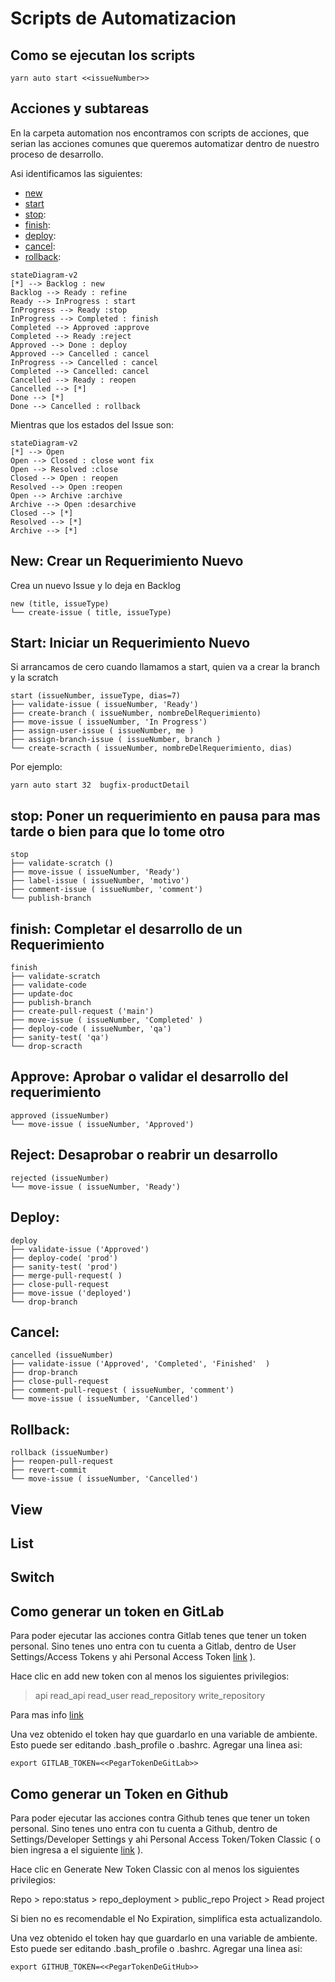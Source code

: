 # Scripts de Automatizacion

## Como se ejecutan los scripts


````
yarn auto start <<issueNumber>>
````

## Acciones y subtareas

En la carpeta automation nos encontramos con scripts de acciones, que serian las acciones comunes que queremos automatizar dentro de nuestro proceso de desarrollo.

Asi identificamos las siguientes:

* [new](#new-crear-un-requerimiento-nuevo)
* [start](#start-iniciar-un-requerimiento-nuevo)
* [stop](#stop-poner-un-requerimiento-en-pausa-para-mas-tarde-o-bien-para-que-lo-tome-otro): 
* [finish](#finish-al-terminar-el-desarrollo-de-un-requerimiento):
* [deploy](#deploy):
* [cancel](#cancel):
* [rollback](#rollback):


````mermaid 
stateDiagram-v2 
[*] --> Backlog : new
Backlog --> Ready : refine
Ready --> InProgress : start
InProgress --> Ready :stop
InProgress --> Completed : finish
Completed --> Approved :approve
Completed --> Ready :reject
Approved --> Done : deploy
Approved --> Cancelled : cancel
InProgress --> Cancelled : cancel
Completed --> Cancelled: cancel
Cancelled --> Ready : reopen
Cancelled --> [*]
Done --> [*]
Done --> Cancelled : rollback
````

Mientras que los estados del Issue son:

````mermaid 
stateDiagram-v2 
[*] --> Open
Open --> Closed : close wont fix
Open --> Resolved :close
Closed --> Open : reopen
Resolved --> Open :reopen
Open --> Archive :archive
Archive --> Open :desarchive
Closed --> [*]
Resolved --> [*]
Archive --> [*]
````

## New: Crear un Requerimiento Nuevo
Crea un nuevo Issue y lo deja en Backlog

````
new (title, issueType)
└── create-issue ( title, issueType)
````


## Start: Iniciar un Requerimiento Nuevo

Si arrancamos de cero cuando llamamos a start, quien va a crear la branch y la scratch

````
start (issueNumber, issueType, dias=7)
├── validate-issue ( issueNumber, 'Ready')
├── create-branch ( issueNumber, nombreDelRequerimiento)
├── move-issue ( issueNumber, 'In Progress')
├── assign-user-issue ( issueNumber, me )
├── assign-branch-issue ( issueNumber, branch )
└── create-scracth ( issueNumber, nombreDelRequerimiento, dias)
````

Por ejemplo:

````
yarn auto start 32  bugfix-productDetail
````
## stop: Poner un requerimiento en pausa para mas tarde o bien para que lo tome otro

````
stop
├── validate-scratch ()
├── move-issue ( issueNumber, 'Ready')
├── label-issue ( issueNumber, 'motivo')
├── comment-issue ( issueNumber, 'comment')
└── publish-branch
````


## finish: Completar el desarrollo de un Requerimiento

````
finish
├── validate-scratch 
├── validate-code
├── update-doc
├── publish-branch
├── create-pull-request ('main')
├── move-issue ( issueNumber, 'Completed' )
├── deploy-code ( issueNumber, 'qa')
├── sanity-test( 'qa')
└── drop-scracth 
````

## Approve: Aprobar o validar el desarrollo del requerimiento 

````
approved (issueNumber)
└── move-issue ( issueNumber, 'Approved')
````

## Reject: Desaprobar o reabrir un desarrollo 

````
rejected (issueNumber)
└── move-issue ( issueNumber, 'Ready')
````

## Deploy: 

````
deploy
├── validate-issue ('Approved')  
├── deploy-code( 'prod')
├── sanity-test( 'prod')
├── merge-pull-request( )
├── close-pull-request
├── move-issue ('deployed')
└── drop-branch
````

## Cancel:

````
cancelled (issueNumber)
├── validate-issue ('Approved', 'Completed', 'Finished'  )  
├── drop-branch
├── close-pull-request
├── comment-pull-request ( issueNumber, 'comment')
└── move-issue ( issueNumber, 'Cancelled')
````
## Rollback:

````
rollback (issueNumber)
├── reopen-pull-request
├── revert-commit
└── move-issue ( issueNumber, 'Cancelled')
````

## View

## List

## Switch

## Como generar un token en GitLab

Para poder ejecutar las acciones contra Gitlab tenes que tener un token personal. Sino tenes uno entra con tu cuenta a Gitlab, dentro de User Settings/Access  Tokens y ahi Personal Access Token  [link](https://gitlab.com/-/user_settings/personal_access_tokens) ).

Hace clic en add new token con al menos los siguientes privilegios:

> api
> read_api
> read_user
> read_repository
> write_repository

Para mas info [link](https://docs.gitlab.com/ee/user/profile/personal_access_tokens.html)


Una vez obtenido el token hay que guardarlo en una variable de ambiente. Esto puede ser editando .bash_profile o .bashrc. Agregar una linea asi:

````
export GITLAB_TOKEN=<<PegarTokenDeGitLab>>
````

## Como generar un Token en Github

Para poder ejecutar las acciones contra Github tenes que tener un token personal. Sino tenes uno entra con tu cuenta a Github, dentro de Settings/Developer Settings y ahi Personal Access Token/Token Classic ( o bien ingresa a el siguiente [link](https://github.com/settings/tokens) ).

Hace clic en Generate New Token Classic con al menos los siguientes privilegios:

Repo > repo:status
     > repo_deployment
     > public_repo
Project > Read project

Si bien no es recomendable el No Expiration, simplifica esta actualizandolo.

Una vez obtenido el token hay que guardarlo en una variable de ambiente. Esto puede ser editando .bash_profile o .bashrc. Agregar una linea asi:

````
export GITHUB_TOKEN=<<PegarTokenDeGitHub>>
````